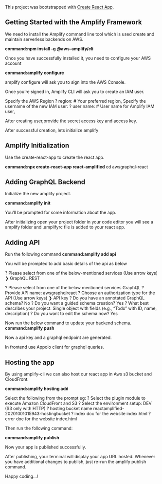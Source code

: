 This project was bootstrapped with [Create React App](https://github.com/facebook/create-react-app).

## Getting Started with the Amplify Framework

We need to install the Amplify command line tool which is used create and maintain serverless backends on AWS.

**command:npm install -g @aws-amplify/cli**

Once you have successfully installed it, you need to configure your AWS account

**command:amplify configure**

amplify configure will ask you to sign into the AWS Console.

Once you’re signed in, Amplify CLI will ask you to create an IAM user.

Specify the AWS Region
? region: # Your preferred region,
Specify the username of the new IAM user:
? user name: # User name for Amplify IAM user,

After creating user,provide the secret access key and access key.

After successful creation, lets initialize amplify

## Amplify Initialization

Use the create-react-app to create the react app.

**command:npx create-react-app react-amplified**
cd awsgraphql-react

## Adding GraphQL Backend

Initialize the new amplify project.

**command:amplify init**

You’ll be prompted for some information about the app.

After initializing open your project folder in your code editor you will see a amplify folder and .amplifyrc
file is added to your react app.

## Adding API

Run the following command
**command:amplify add api**

You will be prompted to add basic details of the api as below

? Please select from one of the below-mentioned services (Use arrow keys)
❯ GraphQL
REST

? Please select from one of the below mentioned services GraphQL
? Provide API name: awsgraphqlreact
? Choose an authorization type for the API (Use arrow keys)
❯ API key
? Do you have an annotated GraphQL schema? No
? Do you want a guided schema creation? Yes
? What best describes your project: Single object with fields (e.g., “Todo” with
ID, name, description)
? Do you want to edit the schema now? Yes

Now run the below command to update your backend schema.
**command:amplify push**

Now a api key and a graphql endpoint are generated.

In frontend use Appolo client for graphql queries.

## Hosting the app

By using amplify-cli we can also host our react app in Aws s3 bucket and CloudFront.

**command:amplify hosting add**

Select the following from the prompt
eg:
? Select the plugin module to execute Amazon CloudFront and S3
? Select the environment setup: DEV (S3 only with HTTP)
? hosting bucket name reactamplified-20201001015943-hostingbucket
? index doc for the website index.html
? error doc for the website index.html

Then run the following command:

**command:amplify publish**

Now your app is published successfully.

After publishing, your terminal will display your app URL hosted.
Whenever you have additional changes to publish, just re-run the amplify publish command.

Happy coding...!
